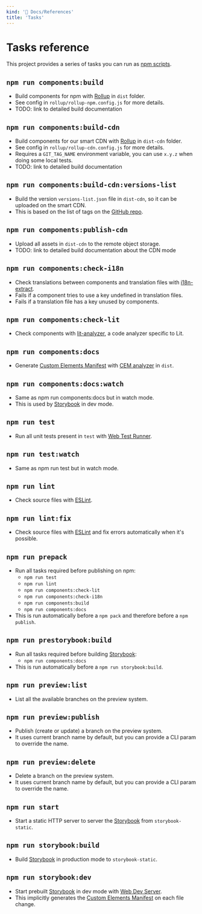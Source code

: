 ```yaml
---
kind: '📌 Docs/References'
title: 'Tasks'
---
```

# Tasks reference

This project provides a series of tasks you can run as [npm scripts](https://docs.npmjs.com/cli/v7/using-npm/scripts).

## `npm run components:build`

* Build components for npm with [Rollup](https://rollupjs.org/) in `dist` folder.
* See config in `rollup/rollup-npm.config.js` for more details.
* TODO: link to detailed build documentation

## `npm run components:build-cdn`

* Build components for our smart CDN with [Rollup](https://rollupjs.org/) in `dist-cdn` folder.
* See config in `rollup/rollup-cdn.config.js` for more details.
* Requires a `GIT_TAG_NAME` environment variable, you can use `x.y.z` when doing some local tests.
* TODO: link to detailed build documentation

## `npm run components:build-cdn:versions-list`

* Build the version `versions-list.json` file in `dist-cdn`, so it can be uploaded on the smart CDN.
* This is based on the list of tags on the [GitHub repo](https://github.com/CleverCloud/clever-components).

## `npm run components:publish-cdn`

* Upload all assets in `dist-cdn` to the remote object storage.
* TODO: link to detailed build documentation about the CDN mode

## `npm run components:check-i18n`

* Check translations between components and translation files with [i18n-extract](https://github.com/oliviertassinari/i18n-extract).
* Fails if a component tries to use a key undefined in translation files.
* Fails if a translation file has a key unused by components.

## `npm run components:check-lit`

* Check components with [lit-analyzer](https://github.com/runem/lit-analyzer), a code analyzer specific to Lit.

## `npm run components:docs`

* Generate [Custom Elements Manifest](https://github.com/webcomponents/custom-elements-manifest) with [CEM analyzer](https://github.com/open-wc/custom-elements-manifest/tree/master/packages/analyzer) in `dist`.

## `npm run components:docs:watch`

* Same as npm run components:docs but in watch mode.
* This is used by [Storybook](https://storybook.js.org/) in dev mode.

## `npm run test`

* Run all unit tests present in `test` with [Web Test Runner](https://modern-web.dev/docs/test-runner/overview/).

## `npm run test:watch`

* Same as npm run test but in watch mode.

## `npm run lint`

* Check source files with [ESLint](https://eslint.org/).

## `npm run lint:fix`

* Check source files with [ESLint](https://eslint.org/) and fix errors automatically when it's possible.

## `npm run prepack`

* Run all tasks required before publishing on npm:
  * `npm run test`
  * `npm run lint`
  * `npm run components:check-lit`
  * `npm run components:check-i18n`
  * `npm run components:build`
  * `npm run components:docs`
* This is run automatically before a `npm pack` and therefore before a `npm publish`.

## `npm run prestorybook:build`

* Run all tasks required before building [Storybook](https://storybook.js.org/):
  * `npm run components:docs`
* This is run automatically before a `npm run storybook:build`.

## `npm run preview:list`

* List all the available branches on the preview system.

## `npm run preview:publish`

* Publish (create or update) a branch on the preview system.
* It uses current branch name by default, but you can provide a CLI param to override the name. 

## `npm run preview:delete`

* Delete a branch on the preview system.
* It uses current branch name by default, but you can provide a CLI param to override the name.

## `npm run start`

* Start a static HTTP server to server the [Storybook](https://storybook.js.org/) from `storybook-static`.

## `npm run storybook:build`

* Build [Storybook](https://storybook.js.org/) in production mode to `storybook-static`.

## `npm run storybook:dev`

* Start prebuilt [Storybook](https://storybook.js.org/) in dev mode with [Web Dev Server](https://modern-web.dev/docs/dev-server/overview/).
* This implicitly generates the [Custom Elements Manifest](https://github.com/webcomponents/custom-elements-manifest) on each file change.
